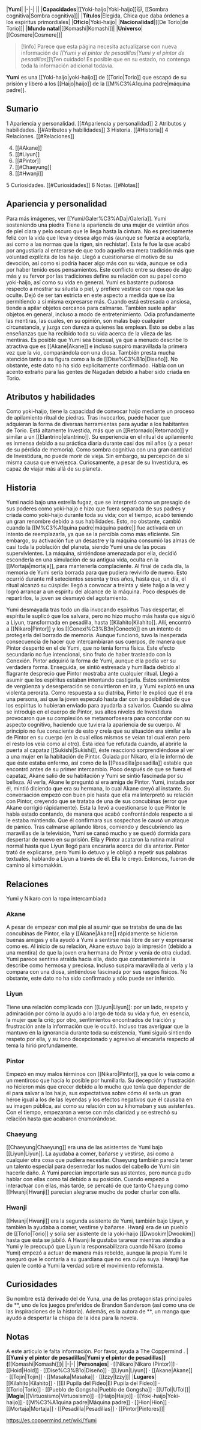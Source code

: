 

|**Yumi**|
|-|-|
||
|**Capacidades**|[[Yoki-haijo\|Yoki-haijo]]🐱︎, [[Sombra cognitiva\|Sombra cognitiva]]|
|**Títulos**|Elegida, Chica que daba órdenes a los espíritus primordiales|
|**Oficio**|Yoki-haijo|
|**Nacionalidad**|[[De Torio\|de Torio]]|
|**Mundo natal**|[[Komashi\|Komashi]]|
|**Universo**|[[Cosmere\|Cosmere]]|

> [!info] Parece que esta página necesita actualizarse con nueva información de *[[Yumi y el pintor de pesadillas\|Yumi y el pintor de pesadillas]]*!¡Ten cuidado! Es posible que en su estado, no contenga toda la información adicional todavía.

**Yumi** es una [[Yoki-haijo\|yoki-haijo]] de [[Torio\|Torio]] que escapó de su prisión y liberó a los [[Haijo\|haijo]] de la [[M%C3%A1quina padre\|máquina padre]].

## Sumario

1 Apariencia y personalidad. [[#Apariencia y personalidad]] 
2 Atributos y habilidades. [[#Atributos y habilidades]] 
3 Historia. [[#Historia]] 
4 Relaciones. [[#Relaciones]] 

4. [[#Akane]] 
4. [[#Liyun]] 
4. [[#Pintor]] 
4. [[#Chaeyung]] 
4. [[#Hwanji]] 


5 Curiosidades. [[#Curiosidades]] 
6 Notas. [[#Notas]] 


## Apariencia y personalidad
Para más imágenes, ver [[Yumi/Galer%C3%ADa\|/Galería]].
  Yumi sosteniendo una piedra
Tiene la apariencia de una mujer de veintiún años de piel clara y pelo oscuro que le llega hasta la cintura.
No es precisamente feliz con la vida que lleva y desea algo más (aunque se fuerza a aceptarla, así como a las normas que la rigen, sin rechistar). Esta fe fue la que acabó por angustiarla al enterarse de que todo aquello era mera tradición más que voluntad explícita de los haijo. Llegó a cuestionarse el motivo de su devoción, así como si podría hacer algo más con su vida, aunque se odia por haber tenido esos pensamientos. Este conflicto entre su deseo de algo más y su fervor por las tradiciones define su relación con su papel como yoki-haijo, así como su vida en general.
Yumi es bastante pudorosa respecto a mostrar su silueta o piel, y prefiere vestirse con ropa que las oculte. Dejó de ser tan estricta en este aspecto a medida que se iba permitiendo a sí misma expresarse más.
Cuando está estresada o ansiosa, tiende a apilar objetos cercanos para calmarse. También suele apilar objetos en general, incluso a modo de entretenimiento.
Odia profundamente las mentiras, las cuales, en su opinión, son malas bajo cualquier circunstancia, y juzga con dureza a quienes las emplean. Esto se debe a las enseñanzas que ha recibido toda su vida acerca de la vileza de las mentiras.
Es posible que Yumi sea bisexual, ya que a menudo describe lo atractiva que es [[Akane\|Akane]] e incluso suspiró maravillada la primera vez que la vio, comparándola con una diosa. También presta mucha atención tanto a su figura como a la de [[Dise%C3%B1o\|Diseño]]. No obstante, este dato no ha sido explícitamente confirmado.
Habla con un acento extraño para las gentes de Nagadan debido a haber sido criada en Torio.

## Atributos y habilidades
Como yoki-haijo, tiene la capacidad de convocar haijo mediante un proceso de apilamiento ritual de piedras. Tras invocarlos, puede hacer que adquieran la forma de diversas herramientas para ayudar a los habitantes de Torio. Está altamente Investida, más que un [[Retornado\|Retornado]] y similar a un [[Elantrino\|elantrino]].
Su experiencia en el ritual de apilamiento es inmensa debido a su práctica diaria durante casi dos mil años (y a pesar de su pérdida de memoria).
Como sombra cognitiva con una gran cantidad de Investidura, no puede morir de vieja. Sin embargo, su percepción de sí misma causa que envejezca. Curiosamente, a pesar de su Investidura, es capaz de viajar más allá de su planeta.

## Historia
Yumi nació bajo una estrella fugaz, que se interpretó como un presagio de sus poderes como yoki-haijo e hizo que fuera separada de sus padres y criada como yoki-haijo durante toda su vida; con el tiempo, acabó teniendo un gran renombre debido a sus habilidades. Esto, no obstante, cambió cuando la [[M%C3%A1quina padre\|máquina padre]] fue activada en un intento de reemplazarla, ya que se la percibía como más eficiente. Sin embargo, su activación fue un desastre y la máquina consumió las almas de casi toda la población del planeta, siendo Yumi una de las pocas supervivientes.
La máquina, sintiéndose amenazada por ella, decidió esconderla en una simulación de su antigua vida, oculta en la [[Mortaja\|mortaja]], para mantenerla complaciente. Al final de cada día, la memoria de Yumi sería borrada para que pudiera revivirlo de nuevo. Esto ocurrió durante mil setecientos sesenta y tres años, hasta que, un día, el ritual alcanzó su cúspide: llegó a convocar a treinta y siete haijo a la vez y logró arrancar a un espíritu del alcance de la máquina. Poco después de repartirlos, la joven se desmayó del agotamiento.

  Yumi desmayada tras todo un día invocando espíritus
Tras despertar, el espíritu le suplicó que los salvara, pero no hizo mucho más hasta que siguió a Liyun, transformada en pesadilla, hasta [[Kilahito\|Kilahito]]. Allí, encontró a [[Nikaro\|Pintor]] y los [[Conexi%C3%B3n\|Conectó]] en un intento de protegerla del borrado de memoria. Aunque funcionó, tuvo la inesperada consecuencia de hacer que intercambiaran sus cuerpos, de manera que Pintor despertó en el de Yumi, que no tenía forma física. Este efecto secundario no fue intencional, sino fruto de haber trasteado con la Conexión.
Pintor adquirió la forma de Yumi, aunque ella podía ver su verdadera forma. Enseguida, se sintió estresada y humillada debido al flagrante desprecio que Pintor mostraba ante cualquier ritual. Llegó a asumir que los espíritus estaban intentando castigarla. Estos sentimientos de vergüenza y desesperación se convirtieron en ira, y Yumi explotó en una violenta perorata. Como respuesta a su diatriba, Pintor le explicó que él era una persona, así que la joven especuló hasta dar con la posibilidad de que los espíritus lo hubieran enviado para ayudarla a salvarlos.
Cuando su alma se introdujo en el cuerpo de Pintor, sus altos niveles de Investidura provocaron que su complexión se metamorfoseara para concordar con su aspecto cognitivo, haciendo que tuviera la apariencia de su cuerpo. Al principio no fue consciente de esto y creía que su situación era similar a la de Pintor en su cuerpo (en la cual ellos mismos se veían tal cual eran pero el resto los veía como al otro). Esta idea fue refutada cuando, al abrirle la puerta al capataz [[Sukishi\|Sukishi]], éste reaccionó sorprendiéndose al ver a una mujer en la habitación de Pintor. Guiada por Nikaro, ella le informó de que éste estaba enfermo, así como de la [[Pesadilla\|pesadilla]] estable que encontró antes de su primer intercambio.
Poco después de que se fuera el capataz, Akane salió de su habitación y Yumi se sintió fascinada por su belleza. Al verla, Akane le preguntó si era amiga de Pintor. Yumi, instada por él, mintió diciendo que era su hermana, lo cual Akane creyó al instante. Su conversación empezó con buen pie hasta que ella malinterpretó su relación con Pintor, creyendo que se trataba de una de sus concubinas (error que Akane corrigió rápidamente). Esta la llevó a cuestionarse lo que Pintor le había estado contando, de manera que acabó confrontándole respecto a si le estaba mintiendo. Que él confirmara sus sospechas le causó un ataque de pánico.
Tras calmarse apilando libros, comiendo y descubriendo las maravillas de la televisión, Yumi se cansó mucho y se quedó dormida para despertar de nuevo en su prisión. Ella y Pintor acataron la rutina matinal normal hasta que Liyun llegó para encararla acerca del día anterior. Pintor trató de explicarse, pero Yumi lo detuvo y le obligó a repetir sus palabras textuales, hablando a Liyun a través de él. Ella le creyó. Entonces, fueron de camino al kimomakkin.

## Relaciones
  Yumi y Nikaro con la ropa intercambiada
### Akane
A pesar de empezar con mal pie al asumir que se trataba de una de las concubinas de Pintor, ella y [[Akane\|Akane]] rápidamente se hicieron buenas amigas y ella ayudó a Yumi a sentirse más libre de ser y expresarse como es. Al inicio de su relación, Akane estuvo bajo la impresión (debido a una mentira) de que la joven era hermana de Pintor y venía de otra ciudad.
Yumi parece sentirse atraída hacia ella, dado que constantemente la describe como hermosa y preciosa. Incluso suspira maravillada al verla y la compara con una diosa, sintiéndose fascinada por sus rasgos físicos. No obstante, este dato no ha sido confirmado y sólo puede ser inferido.

### Liyun
Tiene una relación complicada con [[Liyun\|Liyun]]: por un lado, respeto y admiración por cómo la ayudó a lo largo de toda su vida y fue, en esencia, la mujer que la crió; por otro, sentimientos encontrados de traición y frustración ante la información que le ocultó. Incluso tras averiguar que la mantuvo en la ignorancia durante toda su existencia, Yumi siguió sintiendo respeto por ella, y su tono decepcionado y agresivo al encararla respecto al tema la hirió profundamente.

### Pintor
Empezó en muy malos términos con [[Nikaro\|Pintor]], ya que lo veía como a un mentiroso que hacía lo posible por humillarla. Su decepción y frustración no hicieron más que crecer debido a lo mucho que tenía que depender de él para salvar a los haijo, sus expectativas sobre cómo él sería un gran héroe igual a los de las leyendas y los efectos negativos que él causaba en su imagen pública, así como su relación con su kihomaban y sus asistentes.
Con el tiempo, empezaron a verse con más claridad y se estrechó su relación hasta que acabaron enamorándose.

### Chaeyung
[[Chaeyung\|Chaeyung]] era una de las asistentes de Yumi bajo [[Liyun\|Liyun]]. La ayudaba a comer, bañarse y vestirse, así como a cualquier otra cosa que pudiera necesitar. Chaeyung también parecía tener un talento especial para desenredar los nudos del cabello de Yumi sin hacerle daño. A Yumi parecían importarle sus asistentes, pero nunca pudo hablar con ellas como tal debido a su posición. Cuando empezó a interactuar con ellas, más tarde, se percató de que tanto Chaeyung como [[Hwanji\|Hwanji]] parecían alegrarse mucho de poder charlar con ella.

### Hwanji
[[Hwanji\|Hwanji]] era la segunda asistente de Yumi, también bajo Liyun, y también la ayudaba a comer, vestirse y bañarse. Hwanji era de un pueblo de [[Torio\|Torio]] y solía ser asistente de la yoki-haijo [[Dwookim\|Dwookim]] hasta que ésta se jubiló. A Hwanji le gustaba tararear mientras atendía a Yumi y le preocupó que Liyun la responsabilizara cuando Nikaro (como Yumi) empezó a actuar de manera más rebelde, aunque la propia Yumi le aseguró que le contaría a su guardiana que no era culpa suya. Hwanji fue quien le contó a Yumi la verdad sobre el movimiento reformista.

## Curiosidades
Su nombre está derivado del de Yuna, una de las protagonistas principales de **, uno de los juegos preferidos de Brandon Sanderson (así como una de las inspiraciones de la historia). Además,  es la autora de **, un manga que ayudó a despertar la chispa de la idea para la novela.
## Notas




A este artículo le falta información. Por favor, ayuda a The Coppermind .
|**[[Yumi y el pintor de pesadillas\|Yumi y el pintor de pesadillas]] (**[[Komashi\|Komashi]]**)**|
|-|-|
|**Personajes**| · [[Nikaro\|Nikaro (Pintor)]] · [[Hoid\|Hoid]] · [[Dise%C3%B1o\|Diseño]] · [[Liyun\|Liyun]] · [[Akane\|Akane]] · [[Tojin\|Tojin]] · [[Masaka\|Masaka]] · [[Izzy\|Izzy]]|
|**Lugares**|[[Kilahito\|Kilahito]] · [[El Pupila del Fideo\|El Pupila del Fideo]] · [[Torio\|Torio]] · [[Pueblo de Gongsha\|Pueblo de Gongsha]] · [[UTol\|UTol]]|
|**Magia**|[[Virtuosismo\|Virtuosismo]] · [[Haijo\|Haijo]] · [[Yoki-haijo\|Yoki-haijo]] · [[M%C3%A1quina padre\|Máquina padre]] · [[Hion\|Hion]] · [[Mortaja\|Mortaja]] · [[Pesadilla\|Pesadillas]] · [[Pintor\|Pintores]]|



https://es.coppermind.net/wiki/Yumi